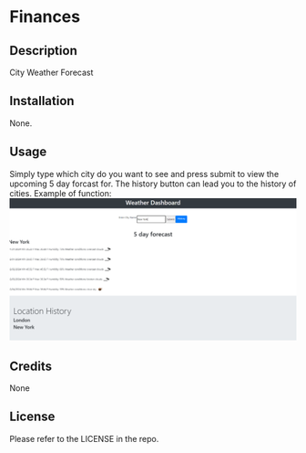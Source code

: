 # Finances

## Description

City Weather Forecast

## Installation

None.

## Usage

Simply type which city do you want to see and press submit to view the upcoming 5 day forcast for.
The history button can lead you to the history of cities.
Example of function:
![plot](./image/Capture.PNG)

## Credits

None

## License

Please refer to the LICENSE in the repo.